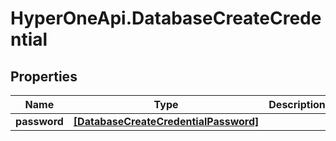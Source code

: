 # HyperOneApi.DatabaseCreateCredential

## Properties

Name | Type | Description | Notes
------------ | ------------- | ------------- | -------------
**password** | [**[DatabaseCreateCredentialPassword]**](DatabaseCreateCredentialPassword.md) |  | [optional] 


